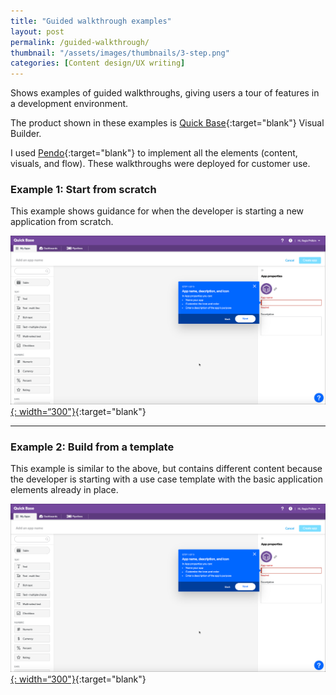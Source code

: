 ```yaml
---
title: "Guided walkthrough examples"
layout: post
permalink: /guided-walkthrough/
thumbnail: "/assets/images/thumbnails/3-step.png"
categories: [Content design/UX writing]
---
```

Shows examples of guided walkthroughs, giving users a tour of features in a development environment.

The product shown in these examples is [Quick Base](https://www.quickbase.com){:target="blank"} Visual Builder.

I used [Pendo](https://pendo.io){:target="blank"} to implement all the elements (content, visuals, and flow). These walkthroughs were deployed for customer use.


### Example 1: Start from scratch
This example shows guidance for when the developer is starting a new application from scratch.

[![](/assets/images/vb-scratch.png){: width=“300"}](/assets/videos/visual-builder-tour-startfromscratch.mp4){:target="blank"}

---

### Example 2: Build from a template
This example is similar to the above, but contains different content because the developer is starting with a use case template with the basic application elements already in place.

[![](/assets/images/vb-scratch.png){: width=“300"}](/assets/videos/visual-builder-tour-build-from-template.mp4){:target="blank"}
